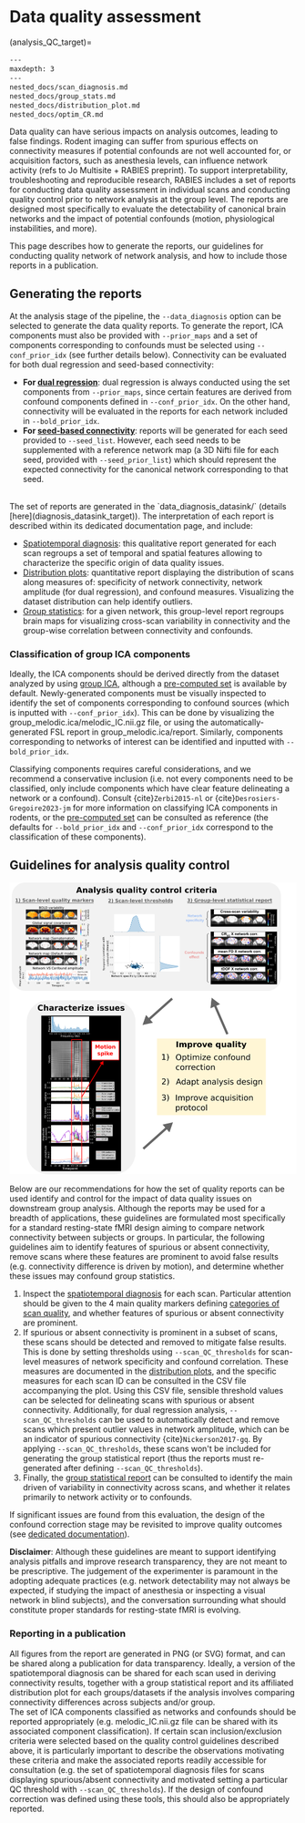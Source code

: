 # Data quality assessment

(analysis_QC_target)=

```{toctree}
---
maxdepth: 3
---
nested_docs/scan_diagnosis.md
nested_docs/group_stats.md
nested_docs/distribution_plot.md
nested_docs/optim_CR.md
```

Data quality can have serious impacts on analysis outcomes, leading to false findings. Rodent imaging can suffer from spurious effects on connectivity measures if potential confounds are not well accounted for, or acquisition factors, such as anesthesia levels, can influence network activity (refs to Jo Multisite + RABIES preprint). To support interpretability, troubleshooting and reproducible research, RABIES includes a set of reports for conducting data quality assessment in individual scans and conducting quality control prior to network analysis at the group level. The reports are designed most specifically to evaluate the detectability of canonical brain networks and the impact of potential confounds (motion, physiological instabilities, and more). 

This page describes how to generate the reports, our guidelines for conducting quality network of network analysis, and how to include those reports in a publication.

## Generating the reports

At the analysis stage of the pipeline, the `--data_diagnosis` option can be selected to generate the data quality reports. To generate the report, ICA components must also be provided with `--prior_maps` and a set of components corresponding to confounds must be selected using `--conf_prior_idx` (see further details below). Connectivity can be evaluated for both dual regression and seed-based connectivity:
* **For [dual regression](DR_target)**: dual regression is always conducted using the set components from `--prior_maps`, since certain features are derived from confound components defined in `--conf_prior_idx`. On the other hand, connectivity will be evaluated in the reports for each network included in `--bold_prior_idx`.
* **For [seed-based connectivity](SBC_target)**: reports will be generated for each seed provided to `--seed_list`. However, each seed needs to be supplemented with a reference network map (a 3D Nifti file for each seed, provided with `--seed_prior_list`) which should represent the expected connectivity for the canonical network corresponding to that seed.
<br>
The set of reports are generated in the `data_diagnosis_datasink/` (details [here](diagnosis_datasink_target)). The interpretation of each report is described within its dedicated documentation page, and include:

* [Spatiotemporal diagnosis](diagnosis_target): this qualitative report generated for each scan regroups a set of temporal and spatial features allowing to characterize the specific origin of data quality issues.
* [Distribution plots](dist_plot_target): quantitative report displaying the distribution of scans along measures of: specificity of network connectivity, network amplitude (for dual regression), and confound measures. Visualizing the dataset distribution can help identify outliers.
* [Group statistics](group_stats_target): for a given network, this group-level report regroups brain maps for visualizing cross-scan variability in connectivity and the group-wise correlation between connectivity and confounds.

### Classification of group ICA components

Ideally, the ICA components should be derived directly from the dataset analyzed by using [group ICA](ICA_target), although a [pre-computed set](https://zenodo.org/record/5118030/files/melodic_IC.nii.gz) is available by default. Newly-generated components must be visually inspected to identify the set of components corresponding to confound sources (which is inputted with `--conf_prior_idx`). This can be done by visualizing the group_melodic.ica/melodic_IC.nii.gz file, or using the automatically-generated FSL report in group_melodic.ica/report. Similarly, components corresponding to networks of interest can be identified and inputted with `--bold_prior_idx`.

Classifying components requires careful considerations, and we recommend a conservative inclusion (i.e. not every components need to be classified, only include components which have clear feature delineating a network or a confound). Consult {cite}`Zerbi2015-nl` or {cite}`Desrosiers-Gregoire2023-jm` for more information on classifying ICA components in rodents, or the [pre-computed set](https://zenodo.org/record/5118030/files/melodic_IC.nii.gz) can be consulted as reference (the defaults for `--bold_prior_idx` and `--conf_prior_idx` correspond to the classification of these components). 

## Guidelines for analysis quality control

![](pics/QC_framework.png)

Below are our recommendations for how the set of quality reports can be used identify and control for the impact of data quality issues on downstream group analysis. Although the reports may be used for a breadth of applications, these guidelines are formulated most specifically for a standard resting-state fMRI design aiming to compare network connectivity between subjects or groups. In particular, the following guidelines aim to identify features of spurious or absent connectivity, remove scans where these features are prominent to avoid false results (e.g. connectivity difference is driven by motion), and determine whether these issues may confound group statistics.

1. Inspect the [spatiotemporal diagnosis](diagnosis_target) for each scan. Particular attention should be given to the 4 main quality markers defining [categories of scan quality](quality_marker_target), and whether features of spurious or absent connectivity are prominent.
2. If spurious or absent connectivity is prominent in a subset of scans, these scans should be detected and removed to mitigate false results. This is done by setting thresholds using `--scan_QC_thresholds` for scan-level measures of network specificity and confound correlation. These measures are documented in the [distribution plots](dist_plot_target), and the specific measures for each scan ID can be consulted in the CSV file accompanying the plot. Using this CSV file, sensible threshold values can be selected for delineating scans with spurious or absent connectivity. Additionally, for dual regression analysis, `--scan_QC_thresholds` can be used to automatically detect and remove scans which present outlier values in network amplitude, which can be an indicator of spurious connectivity {cite}`Nickerson2017-gq`. By applying `--scan_QC_thresholds`, these scans won't be included for generating the group statistical report (thus the reports must re-generated after defining `--scan_QC_thresholds`).
3. Finally, the [group statistical report](group_stats_target) can be consulted to identify the main driven of variability in connectivity across scans, and whether it relates primarily to network activity or to confounds.

If significant issues are found from this evaluation, the design of the confound correction stage may be revisited to improve quality outcomes (see [dedicated documentation](optim_CR)). 

**Disclaimer**: Although these guidelines are meant to support identifying analysis pitfalls and improve research transparency, they are not meant to be prescriptive. The judgement of the experimenter is paramount in the adopting adequate practices (e.g. network detectability may not always be expected, if studying the impact of anesthesia or inspecting a visual network in blind subjects), and the conversation surrounding what should constitute proper standards for resting-state fMRI is evolving.

### Reporting in a publication

All figures from the report are generated in PNG (or SVG) format, and can be shared along a publication for data transparency. Ideally, a version of the spatiotemporal diagnosis can be shared for each scan used in deriving connectivity results, together with a group statistical report and its affiliated distribution plot for each groups/datasets if the analysis involves comparing connectivity differences across subjects and/or group.
<br>
The set of ICA components classified as networks and confounds should be reported appropriately (e.g. melodic_IC.nii.gz file can be shared with its associated component classification). If certain scan inclusion/exclusion criteria were selected based on the quality control guidelines described above, it is particularly important to describe the observations motivating these criteria and make the associated reports readily accessible for consultation (e.g. the set of spatiotemporal diagnosis files for scans displaying spurious/absent connectivity and motivated setting a particular QC threshold with `--scan_QC_thresholds`). If the design of confound correction was defined using these tools, this should also be appropriately reported.

